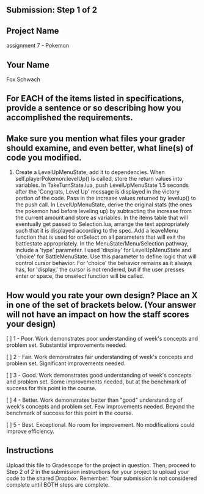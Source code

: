 ## Submission: Step 1 of 2

## Project Name

assignment 7 - Pokemon

## Your Name

Fox Schwach

## For EACH of the items listed in specifications, provide a sentence or so describing how you accomplished the requirements. 
## Make sure you mention what files your grader should examine, and even better, what line(s) of code you modified.

1. Create a LevelUpMenuState, add it to dependencies. When self.playerPokemon:levelUp() is called, store the return values into variables. In TakeTurnState.lua, push LevelUpMenuState 1.5 seconds after the 'Congrats, Level Up' message is displayed in the victory portion of the code. Pass in the increase values returned by levelup() to the push call. In LevelUpMenuState, derive the original stats (the ones the pokemon had before leveling up) by subtracting the increase from the current amount and store as variables. In the items table that will eventually get passed to Selection.lua, arrange the text appropriately such that it is displayed according to the spec. Add a leaveMenu function that is used for onSelect on all parameters that will exit the battlestate appropriately.
In the MenuState/Menu/Selection pathway, include a 'type' parameter. I used 'display' for LevelUpMenuState and 'choice' for BattleMenuState. Use this parameter to define logic that will control cursor behavior. For 'choice' the behavior remains as it always has, for 'display,' the cursor is not rendered, but if the user presses enter or space, the onselect function will be called.

## How would you rate your own design? Place an X in one of the set of brackets below. (Your answer will not have an impact on how the staff scores your design)

[ ] 1 - Poor. Work demonstrates poor understanding of week's concepts and problem set. Substantial improvements needed.

[ ] 2 - Fair. Work demonstrates fair understanding of week's concepts and problem set. Significant improvements needed.

[ ] 3 - Good. Work demonstrates good understanding of week's concepts and problem set. Some improvements needed, but at the benchmark of success for this point in the course.

[ ] 4 - Better. Work demonstrates better than "good" understanding of week's concepts and problem set. Few improvements needed. Beyond the benchmark of success for this point in the course.

[ ] 5 - Best. Exceptional. No room for improvement. No modifications could improve efficiency.

## Instructions

Upload this file to Gradescope for the project in question. Then, proceed to Step 2 of 2 in the submission instructions for your project to upload your code to the shared Dropbox. Remember: Your submission is not considered complete until BOTH steps are complete.
